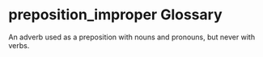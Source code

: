 # preposition_improper Glossary
An adverb used as a preposition with nouns and pronouns, but never with verbs.